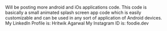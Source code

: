 Will be posting more android and iOs applications code.
This code is basically a small animated splash screen app code which is easily customizable and can be used in any sort of application of Android devices.
My LinkedIn Profile is: Hritwik Agarwal
My Instagram ID is: foodie.dev
